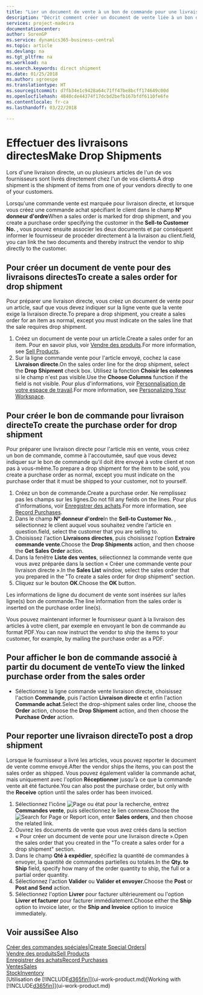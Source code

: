 ```yaml
---
title: "Lier un document de vente à un bon de commande pour une livraison directe | Microsoft Docs"
description: "Décrit comment créer un document de vente liée à un bon de commande pour permettre la livraison directe du fournisseur au client."
services: project-madeira
documentationcenter: 
author: SorenGP
ms.service: dynamics365-business-central
ms.topic: article
ms.devlang: na
ms.tgt_pltfrm: na
ms.workload: na
ms.search.keywords: direct shipment
ms.date: 01/25/2018
ms.author: sgroespe
ms.translationtype: HT
ms.sourcegitcommit: d7fb34e1c9428a64c71ff47be8bcff174649c00d
ms.openlocfilehash: 4840cde44374f17dcbd2befb167bfdf6110fe6fe
ms.contentlocale: fr-ca
ms.lasthandoff: 03/22/2018

---
```

# <a name="make-drop-shipments"></a><span data-ttu-id="d8f0b-103">Effectuer des livraisons directes</span><span class="sxs-lookup"><span data-stu-id="d8f0b-103">Make Drop Shipments</span></span>
<span data-ttu-id="d8f0b-104">Lors d'une livraison directe, un ou plusieurs articles de l'un de vos fournisseurs sont livrés directement chez l'un de vos clients.</span><span class="sxs-lookup"><span data-stu-id="d8f0b-104">A drop shipment is the shipment of items from one of your vendors directly to one of your customers.</span></span>

<span data-ttu-id="d8f0b-105">Lorsqu'une commande vente est marquée pour livraison directe, et lorsque vous créez une commande achat spécifiant le client dans le champ **N° donneur d'ordre**</span><span class="sxs-lookup"><span data-stu-id="d8f0b-105">When a sales order is marked for drop shipment, and you create a purchase order specifying the customer in the **Sell-to Customer No.**</span></span> <span data-ttu-id="d8f0b-106">, vous pouvez ensuite associer les deux documents et par conséquent informer le fournisseur de procéder directement à la livraison au client.</span><span class="sxs-lookup"><span data-stu-id="d8f0b-106">field, you can link the two documents and thereby instruct the vendor to ship directly to the customer.</span></span>

## <a name="to-create-a-sales-order-for-drop-shipment"></a><span data-ttu-id="d8f0b-107">Pour créer un document de vente pour des livraisons directes</span><span class="sxs-lookup"><span data-stu-id="d8f0b-107">To create a sales order for drop shipment</span></span>
<span data-ttu-id="d8f0b-108">Pour préparer une livraison directe, vous créez un document de vente pour un article, sauf que vous devez indiquer sur la ligne vente que la vente exige la livraison directe.</span><span class="sxs-lookup"><span data-stu-id="d8f0b-108">To prepare a drop shipment, you create a sales order for an item as normal, except you must indicate on the sales line that the sale requires drop shipment.</span></span>

1. <span data-ttu-id="d8f0b-109">Créez un document de vente pour un article.</span><span class="sxs-lookup"><span data-stu-id="d8f0b-109">Create a sales order for an item.</span></span> <span data-ttu-id="d8f0b-110">Pour en savoir plus, voir [Vendre des produits](sales-how-sell-products.md).</span><span class="sxs-lookup"><span data-stu-id="d8f0b-110">For more information, see [Sell Products](sales-how-sell-products.md).</span></span>
2. <span data-ttu-id="d8f0b-111">Sur la ligne commande vente pour l'article envoyé, cochez la case **Livraison directe**.</span><span class="sxs-lookup"><span data-stu-id="d8f0b-111">On the sales order line for the drop shipment, select the **Drop Shipment** check box.</span></span> <span data-ttu-id="d8f0b-112">Utilisez la fonction **Choisir les colonnes** si le champ n'est pas visible.</span><span class="sxs-lookup"><span data-stu-id="d8f0b-112">Use the **Choose Columns** function if the field is not visible.</span></span> <span data-ttu-id="d8f0b-113">Pour plus d'informations, voir [Personnalisation de votre espace de travail](ui-personalization-user.md).</span><span class="sxs-lookup"><span data-stu-id="d8f0b-113">For more information, see [Personalizing Your Workspace](ui-personalization-user.md).</span></span>

## <a name="to-create-the-purchase-order-for-drop-shipment"></a><span data-ttu-id="d8f0b-114">Pour créer le bon de commande pour livraison directe</span><span class="sxs-lookup"><span data-stu-id="d8f0b-114">To create the purchase order for drop shipment</span></span>
<span data-ttu-id="d8f0b-115">Pour préparer une livraison directe pour l'article mis en vente, vous créez un bon de commande, comme à l'accoutumée, sauf que vous devez indiquer sur le bon de commande qu'il doit être envoyé à votre client et non pas à vous-même.</span><span class="sxs-lookup"><span data-stu-id="d8f0b-115">To prepare a drop shipment for the item to be sold, you create a purchase order as normal, except you must indicate on the purchase order that it must be shipped to your customer, not to yourself.</span></span>

1. <span data-ttu-id="d8f0b-116">Créez un bon de commande.</span><span class="sxs-lookup"><span data-stu-id="d8f0b-116">Create a purchase order.</span></span> <span data-ttu-id="d8f0b-117">Ne remplissez pas les champs sur les lignes.</span><span class="sxs-lookup"><span data-stu-id="d8f0b-117">Do not fill any fields on the lines.</span></span> <span data-ttu-id="d8f0b-118">Pour plus d'informations, voir [Enregistrer des achats](purchasing-how-record-purchases.md).</span><span class="sxs-lookup"><span data-stu-id="d8f0b-118">For more information, see [Record Purchases](purchasing-how-record-purchases.md).</span></span>
2. <span data-ttu-id="d8f0b-119">Dans le champ **N° donneur d'ordre**</span><span class="sxs-lookup"><span data-stu-id="d8f0b-119">In the **Sell-to Customer No.**</span></span> <span data-ttu-id="d8f0b-120">, sélectionnez le client auquel vous souhaitez vendre l'article en question.</span><span class="sxs-lookup"><span data-stu-id="d8f0b-120">field, select the customer that you are selling to.</span></span>
3. <span data-ttu-id="d8f0b-121">Choisissez l'action **Livraisons directes**, puis choisissez l'option **Extraire commande vente**.</span><span class="sxs-lookup"><span data-stu-id="d8f0b-121">Choose the **Drop Shipments** action, and then choose the **Get Sales Order** action.</span></span>
4. <span data-ttu-id="d8f0b-122">Dans la fenêtre **Liste des ventes**, sélectionnez la commande vente que vous avez préparée dans la section « Créer une commande vente pour livraison directe ».</span><span class="sxs-lookup"><span data-stu-id="d8f0b-122">In the **Sales List** window, select the sales order that you prepared in the "To create a sales order for drop shipment" section.</span></span>
5. <span data-ttu-id="d8f0b-123">Cliquez sur le bouton **OK**.</span><span class="sxs-lookup"><span data-stu-id="d8f0b-123">Choose the **OK** button.</span></span>

<span data-ttu-id="d8f0b-124">Les informations de ligne du document de vente sont insérées sur la/les ligne(s) bon de commande.</span><span class="sxs-lookup"><span data-stu-id="d8f0b-124">The line information from the sales order is inserted on the purchase order line(s).</span></span>

<span data-ttu-id="d8f0b-125">Vous pouvez maintenant informer le fournisseur quant à la livraison des articles à votre client, par exemple en envoyant le bon de commande au format PDF.</span><span class="sxs-lookup"><span data-stu-id="d8f0b-125">You can now instruct the vendor to ship the items to your customer, for example, by mailing the purchase order as a PDF.</span></span>     

## <a name="to-view-the-linked-purchase-order-from-the-sales-order"></a><span data-ttu-id="d8f0b-126">Pour afficher le bon de commande associé à partir du document de vente</span><span class="sxs-lookup"><span data-stu-id="d8f0b-126">To view the linked purchase order from the sales order</span></span>
* <span data-ttu-id="d8f0b-127">Sélectionnez la ligne commande vente livraison directe, choisissez l'action **Commande**, puis l'action **Livraison directe** et enfin l'action **Commande achat**.</span><span class="sxs-lookup"><span data-stu-id="d8f0b-127">Select the drop-shipment sales order line, choose the **Order** action, choose the **Drop Shipment** action, and then choose the **Purchase Order** action.</span></span>

## <a name="to-post-a-drop-shipment"></a><span data-ttu-id="d8f0b-128">Pour reporter une livraison directe</span><span class="sxs-lookup"><span data-stu-id="d8f0b-128">To post a drop shipment</span></span>
<span data-ttu-id="d8f0b-129">Lorsque le fournisseur a livré les articles, vous pouvez reporter le document de vente comme envoyé.</span><span class="sxs-lookup"><span data-stu-id="d8f0b-129">After the vendor ships the items, you can post the sales order as shipped.</span></span> <span data-ttu-id="d8f0b-130">Vous pouvez également valider la commande achat, mais uniquement avec l'option **Réceptionner** jusqu'à ce que la commande vente ait été facturée.</span><span class="sxs-lookup"><span data-stu-id="d8f0b-130">You can also post the purchase order, but only with the **Receive** option until the sales order has been invoiced.</span></span>

1. <span data-ttu-id="d8f0b-131">Sélectionnez l'icône ![Page ou état pour la recherche](media/ui-search/search_small.png "Page ou état pour la recherche"), entrez **Commandes vente**, puis sélectionnez le lien connexe.</span><span class="sxs-lookup"><span data-stu-id="d8f0b-131">Choose the ![Search for Page or Report](media/ui-search/search_small.png "Search for Page or Report icon") icon, enter **Sales orders**, and then choose the related link.</span></span>
2. <span data-ttu-id="d8f0b-132">Ouvrez les documents de vente que vous avez créés dans la section « Pour créer un document de vente pour une livraison directe ».</span><span class="sxs-lookup"><span data-stu-id="d8f0b-132">Open the sales order that you created in the "To create a sales order for a drop shipment" section.</span></span>
3. <span data-ttu-id="d8f0b-133">Dans le champ **Qté à expédier**, spécifiez la quantité de commandes à envoyer, la quantité de commandes partielles ou totales.</span><span class="sxs-lookup"><span data-stu-id="d8f0b-133">In the **Qty. to Ship** field, specify how many of the order quantity to ship, the full or a partial order quantity.</span></span>
4. <span data-ttu-id="d8f0b-134">Sélectionnez l'action **Valider** ou **Valider et envoyer**.</span><span class="sxs-lookup"><span data-stu-id="d8f0b-134">Choose the **Post** or **Post and Send** action.</span></span>
5. <span data-ttu-id="d8f0b-135">Sélectionnez l'option **Livrer** pour facturer ultérieurement ou l'option **Livrer et facturer** pour facturer immédiatement.</span><span class="sxs-lookup"><span data-stu-id="d8f0b-135">Choose either the **Ship** option to invoice later, or the **Ship and Invoice** option to invoice immediately.</span></span>

## <a name="see-also"></a><span data-ttu-id="d8f0b-136">Voir aussi</span><span class="sxs-lookup"><span data-stu-id="d8f0b-136">See Also</span></span>
<span data-ttu-id="d8f0b-137">[Créer des commandes spéciales](sales-how-to-create-special-orders.md)|</span><span class="sxs-lookup"><span data-stu-id="d8f0b-137">[Create Special Orders](sales-how-to-create-special-orders.md)|</span></span>  
[<span data-ttu-id="d8f0b-138">Vendre des produits</span><span class="sxs-lookup"><span data-stu-id="d8f0b-138">Sell Products</span></span>](sales-how-sell-products.md)  
[<span data-ttu-id="d8f0b-139">Enregistrer des achats</span><span class="sxs-lookup"><span data-stu-id="d8f0b-139">Record Purchases</span></span>](purchasing-how-record-purchases.md)  
[<span data-ttu-id="d8f0b-140">Ventes</span><span class="sxs-lookup"><span data-stu-id="d8f0b-140">Sales</span></span>](sales-manage-sales.md)  
[<span data-ttu-id="d8f0b-141">Stock</span><span class="sxs-lookup"><span data-stu-id="d8f0b-141">Inventory</span></span>](inventory-manage-inventory.md)  
<span data-ttu-id="d8f0b-142">[Utilisation de [!INCLUDE[d365fin](includes/d365fin_md.md)]](ui-work-product.md)</span><span class="sxs-lookup"><span data-stu-id="d8f0b-142">[Working with [!INCLUDE[d365fin](includes/d365fin_md.md)]](ui-work-product.md)</span></span>

